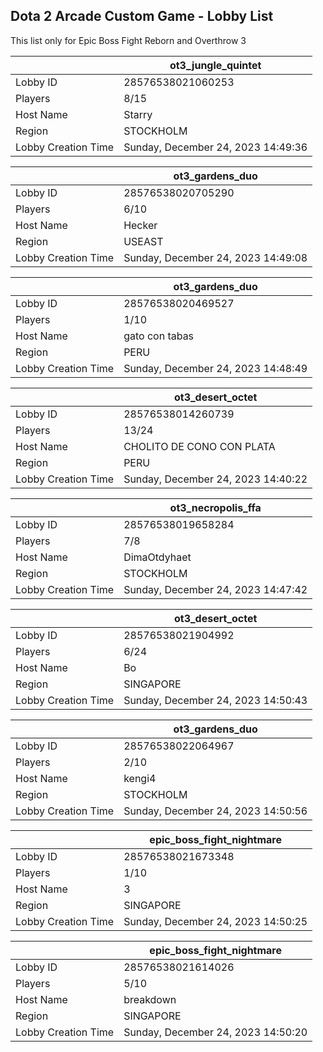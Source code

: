 ## Dota 2 Arcade Custom Game - Lobby List

This list only for Epic Boss Fight Reborn and Overthrow 3

|  | ot3_jungle_quintet |
| ------ | ------ |
| Lobby ID | 28576538021060253 |
| Players | 8/15 |
| Host Name | Starry |
| Region | STOCKHOLM |
| Lobby Creation Time | Sunday, December 24, 2023 14:49:36 |


|  | ot3_gardens_duo |
| ------ | ------ |
| Lobby ID | 28576538020705290 |
| Players | 6/10 |
| Host Name | Hecker |
| Region | USEAST |
| Lobby Creation Time | Sunday, December 24, 2023 14:49:08 |


|  | ot3_gardens_duo |
| ------ | ------ |
| Lobby ID | 28576538020469527 |
| Players | 1/10 |
| Host Name | gato con tabas |
| Region | PERU |
| Lobby Creation Time | Sunday, December 24, 2023 14:48:49 |


|  | ot3_desert_octet |
| ------ | ------ |
| Lobby ID | 28576538014260739 |
| Players | 13/24 |
| Host Name | CHOLITO DE CONO CON PLATA |
| Region | PERU |
| Lobby Creation Time | Sunday, December 24, 2023 14:40:22 |


|  | ot3_necropolis_ffa |
| ------ | ------ |
| Lobby ID | 28576538019658284 |
| Players | 7/8 |
| Host Name | DimaOtdyhaet |
| Region | STOCKHOLM |
| Lobby Creation Time | Sunday, December 24, 2023 14:47:42 |


|  | ot3_desert_octet |
| ------ | ------ |
| Lobby ID | 28576538021904992 |
| Players | 6/24 |
| Host Name | Bo |
| Region | SINGAPORE |
| Lobby Creation Time | Sunday, December 24, 2023 14:50:43 |


|  | ot3_gardens_duo |
| ------ | ------ |
| Lobby ID | 28576538022064967 |
| Players | 2/10 |
| Host Name | kengi4 |
| Region | STOCKHOLM |
| Lobby Creation Time | Sunday, December 24, 2023 14:50:56 |


|  | epic_boss_fight_nightmare |
| ------ | ------ |
| Lobby ID | 28576538021673348 |
| Players | 1/10 |
| Host Name | 3 |
| Region | SINGAPORE |
| Lobby Creation Time | Sunday, December 24, 2023 14:50:25 |


|  | epic_boss_fight_nightmare |
| ------ | ------ |
| Lobby ID | 28576538021614026 |
| Players | 5/10 |
| Host Name | breakdown |
| Region | SINGAPORE |
| Lobby Creation Time | Sunday, December 24, 2023 14:50:20 |


